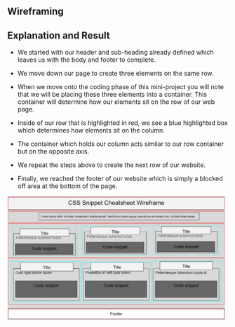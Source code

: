 ## Wireframing

## Explanation and Result

- We started with our header and sub-heading already defined which leaves us with the body and footer to complete.

- We move down our page to create three elements on the same row.

- When we move onto the coding phase of this mini-project you will note that we will be placing these three elements into a container. This container will determine how our elements sit on the row of our web page.

- Inside of our row that is highlighted in red, we see a blue highlighted box which determines how elements sit on the column.

- The container which holds our column acts similar to our row container but on the opposite axis.

- We repeat the steps above to create the next row of our website.

- Finally, we reached the footer of our website which is simply a blocked off area at the bottom of the page.

![Finished wireframe of the Module 02 mini-project](./assets/Images/01-wireframe-form-completed.png)
